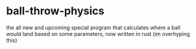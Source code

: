 # ball-throw-physics
the all new and upcoming special program that calculates where a ball would land based on some parameters, now written in rust (im overhyping this)

